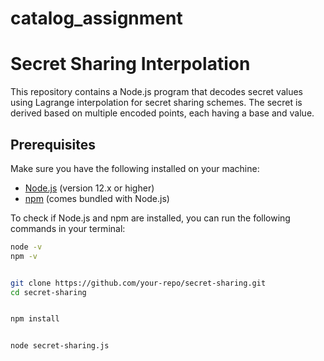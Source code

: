# catalog_assignment

# Secret Sharing Interpolation

This repository contains a Node.js program that decodes secret values using Lagrange interpolation for secret sharing schemes. The secret is derived based on multiple encoded points, each having a base and value.

## Prerequisites

Make sure you have the following installed on your machine:

- [Node.js](https://nodejs.org/) (version 12.x or higher)
- [npm](https://www.npmjs.com/) (comes bundled with Node.js)

To check if Node.js and npm are installed, you can run the following commands in your terminal:

```bash
node -v
npm -v


git clone https://github.com/your-repo/secret-sharing.git
cd secret-sharing


npm install


node secret-sharing.js
